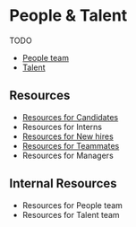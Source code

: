 # People & Talent

TODO

- [People team](people-ops/index.md)
- [Talent](talent/index.md)

## Resources

- [Resources for Candidates](resources_for_candidates.md)
- Resources for Interns
- [Resources for New hires](resources-for-new-hires/index.md)
- [Resources for Teammates](resources-for-teammates.md)
- Resources for Managers

## Internal Resources

- Resources for People team
- Resources for Talent team
